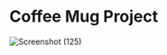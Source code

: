 # Coffee Mug Project
![Screenshot (125)](https://github.com/tusharsodhi25/Basic-Projects/assets/116172693/f430da83-160a-4eb4-ab35-450a9892dddb)
